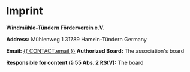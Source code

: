 # Imprint

<script setup>
import { CONTACT } from '../.vitepress/variables'
</script>

**Windmühle-Tündern Förderverein e.V.**

**Address:**
Mühlenweg 1
31789 Hameln-Tündern
Germany

**Email:**
<a href="mailto:{{ CONTACT.email }}">{{ CONTACT.email }}</a>
**Authorized Board:**
The association's board

**Responsible for content (§ 55 Abs. 2 RStV):**
The board
